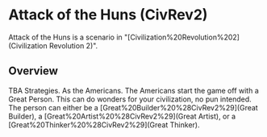 # Attack of the Huns (CivRev2)

Attack of the Huns is a scenario in "[Civilization%20Revolution%202](Civilization Revolution 2)".
## Overview

TBA
Strategies.
As the Americans.
The Americans start the game off with a Great Person. This can do wonders for your civilization, no pun intended. The person can either be a [Great%20Builder%20%28CivRev2%29](Great Builder), a [Great%20Artist%20%28CivRev2%29](Great Artist), or a [Great%20Thinker%20%28CivRev2%29](Great Thinker).